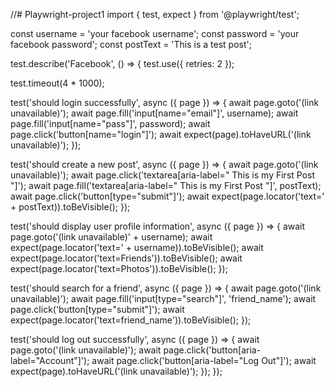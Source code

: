 //# Playwright-project1
import { test, expect } from '@playwright/test';

const username = 'your facebook username';
const password = 'your facebook password';
const postText = 'This is a test post';

test.describe('Facebook', () => {
  test.use({ retries: 2 });

  test.timeout(4 * 1000);

  test('should login successfully', async ({ page }) => {
    await page.goto('(link unavailable)');
    await page.fill('input[name="email"]', username);
    await page.fill('input[name="pass"]', password);
    await page.click('button[name="login"]');
    await expect(page).toHaveURL('(link unavailable)');
  });

  test('should create a new post', async ({ page }) => {
    await page.goto('(link unavailable)');
    await page.click('textarea[aria-label=" This is my First Post "]');
    await page.fill('textarea[aria-label=" This is my First Post  "]', postText);
    await page.click('button[type="submit"]');
    await expect(page.locator('text=' + postText)).toBeVisible();
  });

  test('should display user profile information', async ({ page }) => {
    await page.goto('(link unavailable)' + username);
    await expect(page.locator('text=' + username)).toBeVisible();
    await expect(page.locator('text=Friends')).toBeVisible();
    await expect(page.locator('text=Photos')).toBeVisible();
  });

  test('should search for a friend', async ({ page }) => {
    await page.goto('(link unavailable)');
    await page.fill('input[type="search"]', 'friend_name');
    await page.click('button[type="submit"]');
    await expect(page.locator('text=friend_name')).toBeVisible();
  });

  test('should log out successfully', async ({ page }) => {
    await page.goto('(link unavailable)');
    await page.click('button[aria-label="Account"]');
    await page.click('button[aria-label="Log Out"]');
    await expect(page).toHaveURL('(link unavailable)');
  });
});
